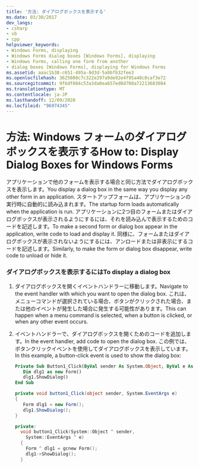```yaml
---
title: '方法: ダイアログボックスを表示する'
ms.date: 03/30/2017
dev_langs:
- csharp
- vb
- cpp
helpviewer_keywords:
- Windows Forms, displaying
- Windows Forms dialog boxes [Windows Forms], displaying
- Windows Forms, calling one form from another
- dialog boxes [Windows Forms], displaying for Windows Forms
ms.assetid: aaac1b38-c651-495a-8d3d-5a9bfb32fee3
ms.openlocfilehash: 3625080c7c322e297a9de92e4f95a40c0caf3e72
ms.sourcegitcommit: 9f6df084c53a3da0ea657ed0d708a72213683084
ms.translationtype: MT
ms.contentlocale: ja-JP
ms.lasthandoff: 12/09/2020
ms.locfileid: "96974345"
---
```

# <a name="how-to-display-dialog-boxes-for-windows-forms"></a><span data-ttu-id="0a797-102">方法: Windows フォームのダイアログ ボックスを表示する</span><span class="sxs-lookup"><span data-stu-id="0a797-102">How to: Display Dialog Boxes for Windows Forms</span></span>
<span data-ttu-id="0a797-103">アプリケーションで他のフォームを表示する場合と同じ方法でダイアログボックスを表示します。</span><span class="sxs-lookup"><span data-stu-id="0a797-103">You display a dialog box in the same way you display any other form in an application.</span></span> <span data-ttu-id="0a797-104">スタートアップフォームは、アプリケーションの実行時に自動的に読み込まれます。</span><span class="sxs-lookup"><span data-stu-id="0a797-104">The startup form loads automatically when the application is run.</span></span> <span data-ttu-id="0a797-105">アプリケーションに2つ目のフォームまたはダイアログボックスが表示されるようにするには、それを読み込んで表示するためのコードを記述します。</span><span class="sxs-lookup"><span data-stu-id="0a797-105">To make a second form or dialog box appear in the application, write code to load and display it.</span></span> <span data-ttu-id="0a797-106">同様に、フォームまたはダイアログボックスが表示されないようにするには、アンロードまたは非表示にするコードを記述します。</span><span class="sxs-lookup"><span data-stu-id="0a797-106">Similarly, to make the form or dialog box disappear, write code to unload or hide it.</span></span>  
  
### <a name="to-display-a-dialog-box"></a><span data-ttu-id="0a797-107">ダイアログボックスを表示するには</span><span class="sxs-lookup"><span data-stu-id="0a797-107">To display a dialog box</span></span>  
  
1. <span data-ttu-id="0a797-108">ダイアログボックスを開くイベントハンドラーに移動します。</span><span class="sxs-lookup"><span data-stu-id="0a797-108">Navigate to the event handler with which you want to open the dialog box.</span></span> <span data-ttu-id="0a797-109">これは、メニューコマンドが選択されている場合、ボタンがクリックされた場合、または他のイベントが発生した場合に発生する可能性があります。</span><span class="sxs-lookup"><span data-stu-id="0a797-109">This can happen when a menu command is selected, when a button is clicked, or when any other event occurs.</span></span>  
  
2. <span data-ttu-id="0a797-110">イベントハンドラーで、ダイアログボックスを開くためのコードを追加します。</span><span class="sxs-lookup"><span data-stu-id="0a797-110">In the event handler, add code to open the dialog box.</span></span> <span data-ttu-id="0a797-111">この例では、ボタンクリックイベントを使用してダイアログボックスを表示しています。</span><span class="sxs-lookup"><span data-stu-id="0a797-111">In this example, a button-click event is used to show the dialog box:</span></span>  
  
    ```vb  
    Private Sub Button1_Click(ByVal sender As System.Object, ByVal e As System.EventArgs) Handles Button1.Click  
       Dim dlg1 as new Form()  
       dlg1.ShowDialog()  
    End Sub  
    ```  
  
    ```csharp  
    private void button1_Click(object sender, System.EventArgs e)
    {  
       Form dlg1 = new Form();  
       dlg1.ShowDialog();  
    }  
    ```  
  
    ```cpp  
    private:
      void button1_Click(System::Object ^ sender,  
        System::EventArgs ^ e)  
      {  
        Form ^ dlg1 = gcnew Form();  
        dlg1->ShowDialog();  
      }  
    ```
